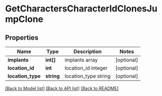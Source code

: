 # GetCharactersCharacterIdClonesJumpClone

## Properties
Name | Type | Description | Notes
------------ | ------------- | ------------- | -------------
**implants** | **int[]** | implants array | [optional] 
**location_id** | **int** | location_id integer | [optional] 
**location_type** | **string** | location_type string | [optional] 

[[Back to Model list]](../README.md#documentation-for-models) [[Back to API list]](../README.md#documentation-for-api-endpoints) [[Back to README]](../README.md)


